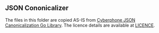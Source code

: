 ## JSON Cononicalizer

The files in this folder are copied AS-IS from [Cyberphone JSON Canonicalization Go Library](https://github.com/cyberphone/json-canonicalization/tree/master/go/src/webpki.org/jsoncanonicalizer). 
The licence details are available at [LICENCE](https://github.com/cyberphone/json-canonicalization/blob/master/LICENSE).